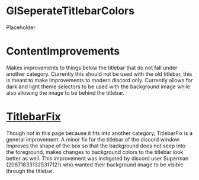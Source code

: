 # GISeperateTitlebarColors

<div>Placeholder</div>

# ContentImprovements

<div>Makes improvements to things below the titlebar that do not fall under another category. Currently this should not be used with the old titlebar, this is meant to make improvements to modern discord only. Currently allows for dark and light theme selectors to be used with the background image while also allowing the image to be behind the titlebar.</div>

# <a href="https://github.com/CompletelyUnbelievable/ThemeResource/tree/master/Titlebar">TitlebarFix</a>

<div>Though not in this page because it fits into another category, TitlebarFix is a general improvement. A minor fix for the titlebar of the discord window. Improves the shape of the box so that the background does not seep into the foreground, makes changes to background colors to the titlebar look better as well. This improvement was instigated by discord user Superman (208718331325317121) who wanted their background image to be visible through the titlebar.</div>
